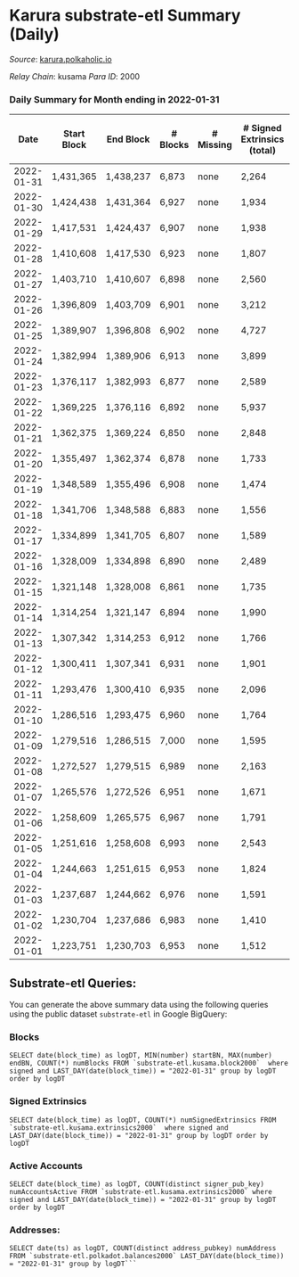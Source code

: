 # Karura substrate-etl Summary (Daily)

_Source_: [karura.polkaholic.io](https://karura.polkaholic.io)

*Relay Chain*: kusama
*Para ID*: 2000



### Daily Summary for Month ending in 2022-01-31


| Date | Start Block | End Block | # Blocks | # Missing | # Signed Extrinsics (total) | # Active Accounts | # Addresses with Balances | # Events | # Transfers | # XCM Transfers In | # XCM Transfers Out |
| ---- | ----------- | --------- | -------- | --------- | --------------------------- | ----------------- | ------------------------- | -------- | ----------- | ------------------ | ------------------- |
| 2022-01-31 | 1,431,365 | 1,438,237 | 6,873 | none | 2,264 | 512 | 77,495 | 119,020 | 21,971 ($1,691,894) | 71 ($138,421) | 57 ($182,836) |
| 2022-01-30 | 1,424,438 | 1,431,364 | 6,927 | none | 1,934 | 263 | 70,168 | 84,052 | 13,179 ($2,191,530) | 109 ($234,767) | 79 ($163,065) |
| 2022-01-29 | 1,417,531 | 1,424,437 | 6,907 | none | 1,938 | 286 | 70,151 | 83,915 | 13,080 ($1,921,103) | 92 ($175,459) | 82 ($360,060) |
| 2022-01-28 | 1,410,608 | 1,417,530 | 6,923 | none | 1,807 | 263 | 70,129 | 82,874 | 12,911 ($1,660,370) | 93 ($184,508) | 63 ($137,404) |
| 2022-01-27 | 1,403,710 | 1,410,607 | 6,898 | none | 2,560 | 348 | 70,115 | 89,000 | 14,162 ($5,580,049) | 138 ($328,878) | 118 ($601,313) |
| 2022-01-26 | 1,396,809 | 1,403,709 | 6,901 | none | 3,212 | 474 | 70,080 | 93,851 | 15,192 ($4,484,070) | 154 ($322,256) | 177 ($624,373) |
| 2022-01-25 | 1,389,907 | 1,396,808 | 6,902 | none | 4,727 | 752 | 70,055 | 103,487 | 16,312 ($10,957,425) | 346 ($1,690,291) | 267 ($1,418,613) |
| 2022-01-24 | 1,382,994 | 1,389,906 | 6,913 | none | 3,899 | 568 | 69,971 | 96,564 | 14,031 ($6,522,500) | 433 ($1,548,330) | 178 ($496,669) |
| 2022-01-23 | 1,376,117 | 1,382,993 | 6,877 | none | 2,589 | 361 | 69,870 | 85,269 | 12,184 ($4,227,890) | 176 ($488,910) | 97 ($271,846) |
| 2022-01-22 | 1,369,225 | 1,376,116 | 6,892 | none | 5,937 | 516 | 69,807 | 112,019 | 17,195 ($28,736,158) | 441 ($1,958,109) | 394 ($2,141,674) |
| 2022-01-21 | 1,362,375 | 1,369,224 | 6,850 | none | 2,848 | 380 |  | 87,563 | 12,903 ($17,007,367) | 170 ($578,293) | 155 ($1,330,832) |
| 2022-01-20 | 1,355,497 | 1,362,374 | 6,878 | none | 1,733 | 323 | 69,744 | 78,986 | 11,283 ($1,831,420) | 79 ($202,828) | 102 ($2,519,713) |
| 2022-01-19 | 1,348,589 | 1,355,496 | 6,908 | none | 1,474 | 252 | 69,702 | 77,326 | 10,992 ($3,747,058) | 73 ($227,839) | 75 ($79,843.18) |
| 2022-01-18 | 1,341,706 | 1,348,588 | 6,883 | none | 1,556 | 286 | 69,677 | 77,848 | 10,990 ($2,515,166) | 70 ($356,796) | 85 ($150,504) |
| 2022-01-17 | 1,334,899 | 1,341,705 | 6,807 | none | 1,589 | 251 | 69,649 | 77,304 | 10,918 ($8,579,947) | 82 ($235,311) | 77 ($143,659) |
| 2022-01-16 | 1,328,009 | 1,334,898 | 6,890 | none | 2,489 | 281 | 69,619 | 81,919 | 11,199 ($2,378,011) | 77 ($182,405) | 82 ($274,930) |
| 2022-01-15 | 1,321,148 | 1,328,008 | 6,861 | none | 1,735 | 353 | 69,605 | 78,841 | 11,183 ($1,735,865) | 71 ($158,514) | 95 ($443,046) |
| 2022-01-14 | 1,314,254 | 1,321,147 | 6,894 | none | 1,990 | 302 | 69,545 | 81,366 | 11,860 ($1,865,172) | 83 ($163,819) | 123 ($422,103) |
| 2022-01-13 | 1,307,342 | 1,314,253 | 6,912 | none | 1,766 | 322 | 69,501 | 79,836 | 11,413 ($2,413,709) | 85 ($156,523) | 100 ($653,374) |
| 2022-01-12 | 1,300,411 | 1,307,341 | 6,931 | none | 1,901 | 351 | 69,485 | 81,051 | 11,673 ($3,775,860) | 87 ($179,315) | 116 ($341,014) |
| 2022-01-11 | 1,293,476 | 1,300,410 | 6,935 | none | 2,096 | 318 | 69,459 | 82,648 | 11,984 ($9,448,905) | 104 ($427,499) | 122 ($418,839) |
| 2022-01-10 | 1,286,516 | 1,293,475 | 6,960 | none | 1,764 | 254 | 69,424 | 80,308 | 11,547 ($2,912,741) | 104 ($309,642) | 84 ($201,517) |
| 2022-01-09 | 1,279,516 | 1,286,515 | 7,000 | none | 1,595 | 250 | 69,402 | 79,487 | 11,327 ($4,379,337) | 86 ($242,463) | 92 ($257,919) |
| 2022-01-08 | 1,272,527 | 1,279,515 | 6,989 | none | 2,163 | 406 | 69,386 | 83,868 | 12,299 ($3,994,786) | 129 ($425,772) | 107 ($319,968) |
| 2022-01-07 | 1,265,576 | 1,272,526 | 6,951 | none | 1,671 | 278 | 69,371 | 79,655 | 11,504 ($3,038,370) | 85 ($214,287) | 74 ($160,937) |
| 2022-01-06 | 1,258,609 | 1,265,575 | 6,967 | none | 1,791 | 321 | 69,354 | 80,566 | 11,636 ($2,193,929) | 96 ($292,289) | 73 ($193,751) |
| 2022-01-05 | 1,251,616 | 1,258,608 | 6,993 | none | 2,543 | 334 |  | 85,740 | 12,445 ($5,624,856) | 139 ($540,751) | 100 ($401,185) |
| 2022-01-04 | 1,244,663 | 1,251,615 | 6,953 | none | 1,824 | 344 | 69,300 | 80,791 | 11,704 ($3,539,295) | 73 ($217,261) | 117 ($424,880) |
| 2022-01-03 | 1,237,687 | 1,244,662 | 6,976 | none | 1,591 | 288 | 69,284 | 79,331 | 11,358 ($2,077,356) | 80 ($152,359) | 78 ($117,712) |
| 2022-01-02 | 1,230,704 | 1,237,686 | 6,983 | none | 1,410 | 248 | 69,261 | 77,691 | 11,037 ($1,232,306) | 43 ($114,193) | 79 ($175,715) |
| 2022-01-01 | 1,223,751 | 1,230,703 | 6,953 | none | 1,512 | 242 | 69,247 | 78,564 | 11,293 ($1,789,424) | 55 ($151,407) | 48 ($56,512.61) |

## Substrate-etl Queries:
You can generate the above summary data using the following queries using the public dataset `substrate-etl` in Google BigQuery:


### Blocks
```
SELECT date(block_time) as logDT, MIN(number) startBN, MAX(number) endBN, COUNT(*) numBlocks FROM `substrate-etl.kusama.block2000`  where signed and LAST_DAY(date(block_time)) = "2022-01-31" group by logDT order by logDT
```


### Signed Extrinsics
```
SELECT date(block_time) as logDT, COUNT(*) numSignedExtrinsics FROM `substrate-etl.kusama.extrinsics2000`  where signed and LAST_DAY(date(block_time)) = "2022-01-31" group by logDT order by logDT
```


### Active Accounts
```
SELECT date(block_time) as logDT, COUNT(distinct signer_pub_key) numAccountsActive FROM `substrate-etl.kusama.extrinsics2000` where signed and LAST_DAY(date(block_time)) = "2022-01-31" group by logDT order by logDT
```


### Addresses:
```
SELECT date(ts) as logDT, COUNT(distinct address_pubkey) numAddress FROM `substrate-etl.polkadot.balances2000` LAST_DAY(date(block_time)) = "2022-01-31" group by logDT```

